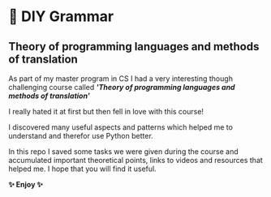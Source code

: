# 🌱 DIY Grammar
## **Theory of programming languages and methods of translation**

As part of my master program in CS I had a very interesting though challenging course called
_**'Theory of programming languages and methods of translation'**_

I really hated it at first but then fell in love with this course! 

I discovered many useful aspects 
and patterns which helped me to understand and therefor use Python better.

In this repo I saved some tasks we were given during the course and accumulated important theoretical points, links to videos and resources that helped me. I hope that you will find it useful.

**✨ Enjoy ✨**
